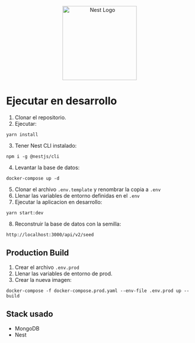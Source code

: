 <p align="center">
  <a href="http://nestjs.com/" target="blank"><img src="https://nestjs.com/img/logo-small.svg" width="200" alt="Nest Logo" /></a>
</p>

# Ejecutar en desarrollo

1. Clonar el repositorio.
2. Ejecutar:
```
yarn install
```
3. Tener Nest CLI instalado:
```
npm i -g @nestjs/cli
```
4. Levantar la base de datos:
```
docker-compose up -d
```
5.  Clonar el archivo ```.env.template``` y renombrar la copia a ```.env``` 
6. Llenar las variables de entorno definidas en el ```.env```
7. Ejecutar la aplicacion en desarrollo:
```
yarn start:dev
```
8. Reconstruir la base de datos con la semilla:
```
http://localhost:3000/api/v2/seed
```

## Production Build 
1. Crear el archivo ```.env.prod```
2. Llenar las variables de entorno de prod.
3. Crear la nueva imagen:
```
docker-compose -f docker-compose.prod.yaml --env-file .env.prod up --build
```



## Stack usado

* MongoDB
* Nest